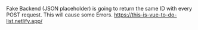 Fake Backend (JSON placeholder) is going to return the same ID with every POST request. This will cause some Errors.
https://this-is-vue-to-do-list.netlify.app/
